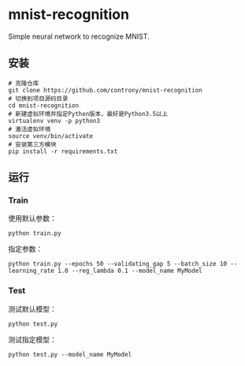 # mnist-recognition
Simple neural network to recognize MNIST.

## 安装
```
# 克隆仓库
git clone https://github.com/controny/mnist-recognition
# 切换到项目源码目录
cd mnist-recognition
# 新建虚拟环境并指定Python版本，最好是Python3.5以上
virtualenv venv -p python3
# 激活虚拟环境
source venv/bin/activate
# 安装第三方模块
pip install -r requirements.txt
```

## 运行

### Train
使用默认参数：
```
python train.py
```
指定参数：
```
python train.py --epochs 50 --validating_gap 5 --batch_size 10 --learning_rate 1.0 --reg_lambda 0.1 --model_name MyModel
```

### Test
测试默认模型：
```
python test.py
```
测试指定模型：
```
python test.py --model_name MyModel
```